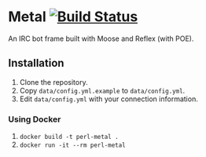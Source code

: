 

# Metal [![Build Status](https://travis-ci.org/n7st/Metal.svg?branch=master)](https://travis-ci.org/n7st/Metal)

An IRC bot frame built with Moose and Reflex (with POE).

## Installation

1. Clone the repository.
2. Copy `data/config.yml.example` to `data/config.yml`.
3. Edit `data/config.yml` with your connection information.

### Using Docker

1. `docker build -t perl-metal .`
2. `docker run -it --rm perl-metal`

